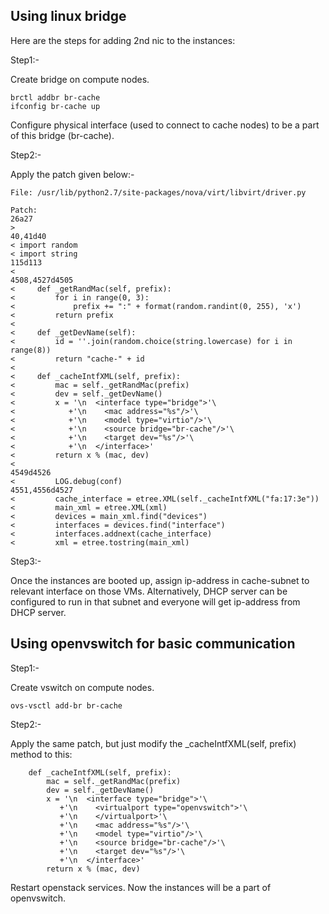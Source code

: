 ## Using linux bridge
Here are the steps for adding 2nd nic to the instances:

Step1:-

Create bridge on compute nodes.
```
brctl addbr br-cache
ifconfig br-cache up
```
Configure physical interface (used to connect to cache nodes) to be a part of this bridge (br-cache).

Step2:-

Apply the patch given below:-

```
File: /usr/lib/python2.7/site-packages/nova/virt/libvirt/driver.py

Patch:
26a27
> 
40,41d40
< import random
< import string
115d113
< 
4508,4527d4505
<     def _getRandMac(self, prefix):
<         for i in range(0, 3):
<             prefix += ":" + format(random.randint(0, 255), 'x')
<         return prefix
< 
<     def _getDevName(self):
<         id = ''.join(random.choice(string.lowercase) for i in range(8))
<         return "cache-" + id
< 
<     def _cacheIntfXML(self, prefix):
<         mac = self._getRandMac(prefix)
<         dev = self._getDevName()
<         x = '\n  <interface type="bridge">'\
<            +'\n    <mac address="%s"/>'\
<            +'\n    <model type="virtio"/>'\
<            +'\n    <source bridge="br-cache"/>'\
<            +'\n    <target dev="%s"/>'\
<            +'\n  </interface>'
<         return x % (mac, dev)
< 
4549d4526
<         LOG.debug(conf)
4551,4556d4527
<         cache_interface = etree.XML(self._cacheIntfXML("fa:17:3e"))
<         main_xml = etree.XML(xml)
<         devices = main_xml.find("devices")
<         interfaces = devices.find("interface")
<         interfaces.addnext(cache_interface)
<         xml = etree.tostring(main_xml)
```

Step3:-

Once the instances are booted up, assign ip-address in cache-subnet to relevant interface on those VMs.
Alternatively, DHCP server can be configured to run in that subnet and everyone will get ip-address from DHCP server.

## Using openvswitch for basic communication
Step1:-

Create vswitch on compute nodes.
```
ovs-vsctl add-br br-cache
```

Step2:-

Apply the same patch, but just modify the _cacheIntfXML(self, prefix) method to this:
```
    def _cacheIntfXML(self, prefix):
        mac = self._getRandMac(prefix)
        dev = self._getDevName()
        x = '\n  <interface type="bridge">'\
           +'\n    <virtualport type="openvswitch">'\
           +'\n    </virtualport>'\
           +'\n    <mac address="%s"/>'\
           +'\n    <model type="virtio"/>'\
           +'\n    <source bridge="br-cache"/>'\
           +'\n    <target dev="%s"/>'\
           +'\n  </interface>'
        return x % (mac, dev)
```
Restart openstack services. Now the instances will be a part of openvswitch.

